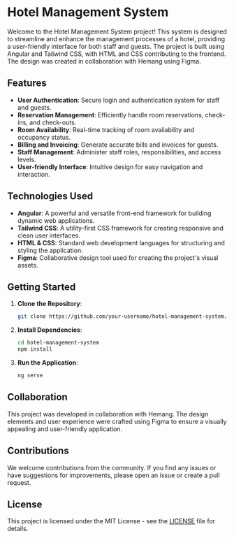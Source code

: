 # Hotel Management System

Welcome to the Hotel Management System project! This system is designed to streamline and enhance the management processes of a hotel, providing a user-friendly interface for both staff and guests. The project is built using Angular and Tailwind CSS, with HTML and CSS contributing to the frontend. The design was created in collaboration with Hemang using Figma.

## Features

- **User Authentication**: Secure login and authentication system for staff and guests.
- **Reservation Management**: Efficiently handle room reservations, check-ins, and check-outs.
- **Room Availability**: Real-time tracking of room availability and occupancy status.
- **Billing and Invoicing**: Generate accurate bills and invoices for guests.
- **Staff Management**: Administer staff roles, responsibilities, and access levels.
- **User-friendly Interface**: Intuitive design for easy navigation and interaction.

## Technologies Used

- **Angular**: A powerful and versatile front-end framework for building dynamic web applications.
- **Tailwind CSS**: A utility-first CSS framework for creating responsive and clean user interfaces.
- **HTML & CSS**: Standard web development languages for structuring and styling the application.
- **Figma**: Collaborative design tool used for creating the project's visual assets.

## Getting Started

1. **Clone the Repository**: 
   ```bash
   git clone https://github.com/your-username/hotel-management-system.git
2. **Install Dependencies**:
    ```bash
    cd hotel-management-system
    npm install
3. **Run the Application**:
    ```bash
    ng serve

## Collaboration

This project was developed in collaboration with Hemang. The design elements and user experience were crafted using Figma to ensure a visually appealing and user-friendly application.

## Contributions

We welcome contributions from the community. If you find any issues or have suggestions for improvements, please open an issue or create a pull request.

## License

This project is licensed under the MIT License - see the [LICENSE](LICENSE) file for details.
